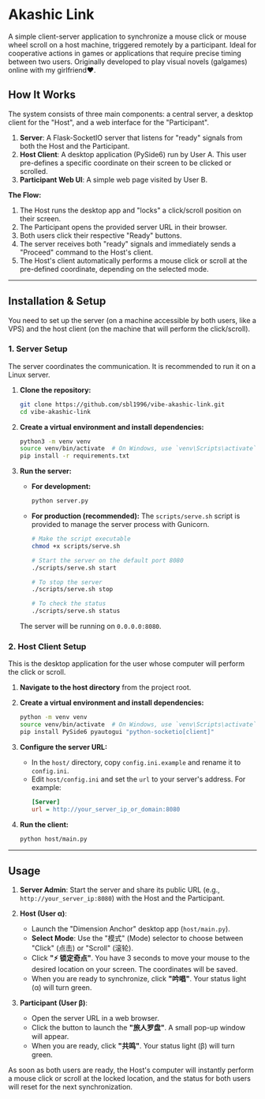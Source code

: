 # Akashic Link

A simple client-server application to synchronize a mouse click or mouse wheel scroll on a host machine, triggered remotely by a participant. Ideal for cooperative actions in games or applications that require precise timing between two users. Originally developed to play visual novels (galgames) online with my girlfriend❤️.

## How It Works

The system consists of three main components: a central server, a desktop client for the "Host", and a web interface for the "Participant".

1.  **Server**: A Flask-SocketIO server that listens for "ready" signals from both the Host and the Participant.
2.  **Host Client**: A desktop application (PySide6) run by User A. This user pre-defines a specific coordinate on their screen to be clicked or scrolled.
3.  **Participant Web UI**: A simple web page visited by User B.

**The Flow:**
1.  The Host runs the desktop app and "locks" a click/scroll position on their screen.
2.  The Participant opens the provided server URL in their browser.
3.  Both users click their respective "Ready" buttons.
4.  The server receives both "ready" signals and immediately sends a "Proceed" command to the Host's client.
5.  The Host's client automatically performs a mouse click or scroll at the pre-defined coordinate, depending on the selected mode.

---

## Installation & Setup

You need to set up the server (on a machine accessible by both users, like a VPS) and the host client (on the machine that will perform the click/scroll).

### 1. Server Setup

The server coordinates the communication. It is recommended to run it on a Linux server.

1.  **Clone the repository:**
    ```bash
    git clone https://github.com/sbl1996/vibe-akashic-link.git
    cd vibe-akashic-link
    ```

2.  **Create a virtual environment and install dependencies:**
    ```bash
    python3 -m venv venv
    source venv/bin/activate  # On Windows, use `venv\Scripts\activate`
    pip install -r requirements.txt
    ```

3.  **Run the server:**
    *   **For development:**
        ```bash
        python server.py
        ```
    *   **For production (recommended):**
        The `scripts/serve.sh` script is provided to manage the server process with Gunicorn.
        ```bash
        # Make the script executable
        chmod +x scripts/serve.sh

        # Start the server on the default port 8080
        ./scripts/serve.sh start

        # To stop the server
        ./scripts/serve.sh stop

        # To check the status
        ./scripts/serve.sh status
        ```
    The server will be running on `0.0.0.0:8080`.

### 2. Host Client Setup

This is the desktop application for the user whose computer will perform the click or scroll.

1.  **Navigate to the host directory** from the project root.

2.  **Create a virtual environment and install dependencies:**
    ```bash
    python -m venv venv
    source venv/bin/activate  # On Windows, use `venv\Scripts\activate`
    pip install PySide6 pyautogui "python-socketio[client]"
    ```

3.  **Configure the server URL:**
    *   In the `host/` directory, copy `config.ini.example` and rename it to `config.ini`.
    *   Edit `host/config.ini` and set the `url` to your server's address. For example:
        ```ini
        [Server]
        url = http://your_server_ip_or_domain:8080
        ```

4.  **Run the client:**
    ```bash
    python host/main.py
    ```

---
## Usage

1.  **Server Admin**: Start the server and share its public URL (e.g., `http://your_server_ip:8080`) with the Host and the Participant.

2.  **Host (User α)**:
    *   Launch the "Dimension Anchor" desktop app (`host/main.py`).
    *   **Select Mode**: Use the "模式" (Mode) selector to choose between "Click" (点击) or "Scroll" (滚轮).
    *   Click **"⚡️ 锁定奇点"**. You have 3 seconds to move your mouse to the desired location on your screen. The coordinates will be saved.
    *   When you are ready to synchronize, click **"吟唱"**. Your status light (α) will turn green.

3.  **Participant (User β)**:
    *   Open the server URL in a web browser.
    *   Click the button to launch the **"旅人罗盘"**. A small pop-up window will appear.
    *   When you are ready, click **"共鸣"**. Your status light (β) will turn green.

As soon as both users are ready, the Host's computer will instantly perform a mouse click or scroll at the locked location, and the status for both users will reset for the next synchronization.